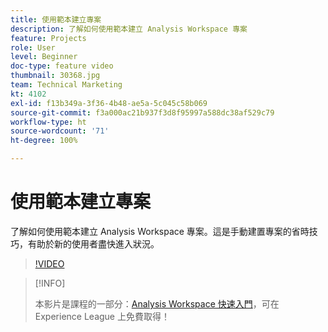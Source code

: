 ```yaml
---
title: 使用範本建立專案
description: 了解如何使用範本建立 Analysis Workspace 專案
feature: Projects
role: User
level: Beginner
doc-type: feature video
thumbnail: 30368.jpg
team: Technical Marketing
kt: 4102
exl-id: f13b349a-3f36-4b48-ae5a-5c045c58b069
source-git-commit: f3a000ac21b937f3d8f95997a588dc38af529c79
workflow-type: ht
source-wordcount: '71'
ht-degree: 100%

---
```


# 使用範本建立專案

了解如何使用範本建立 Analysis Workspace 專案。這是手動建置專案的省時技巧，有助於新的使用者盡快進入狀況。

>[!VIDEO](https://video.tv.adobe.com/v/30368/?quality=12)

>[!INFO]
>
> 本影片是課程的一部分：[Analysis Workspace 快速入門](https://experienceleague.adobe.com/?recommended=Analytics-U-1-2020.1.workspace)，可在 Experience League 上免費取得！